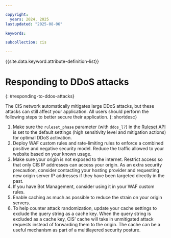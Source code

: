 ```yaml
---

copyright:
  years: 2024, 2025
lastupdated: "2025-08-06"

keywords:

subcollection: cis

---
```


{{site.data.keyword.attribute-definition-list}}

# Responding to DDoS attacks
{: #responding-to-ddos-attacks}

The CIS network automatically mitigates large DDoS attacks, but these attacks can still affect your application. All users should perform the following steps to better secure their application.
{: shortdesc}

1. Make sure the `ruleset_phase` parameter (with `ddos_l7`) in the [Ruleset API](/apidocs/cis#get-zone-entrypoint-ruleset) is set to the default settings (high sensitivity level and mitigation actions) for optimal DDoS activation.
1. Deploy WAF custom rules and rate-limiting rules to enforce a combined positive and negative security model. Reduce the traffic allowed to your website based on your known usage.
1. Make sure your origin is not exposed to the internet. Restrict access so that only CIS IP addresses can access your origin. As an extra security precaution, consider contacting your hosting provider and requesting new origin server IP addresses if they have been targeted directly in the past.
1. If you have Bot Management, consider using it in your WAF custom rules.
1. Enable caching as much as possible to reduce the strain on your origin servers.
1. To help counter attack randomization, update your cache settings to exclude the query string as a cache key. When the query string is excluded as a cache key, CIS’ cache will take in unmitigated attack requests instead of forwarding them to the origin. The cache can be a useful mechanism as part of a multilayered security posture.
